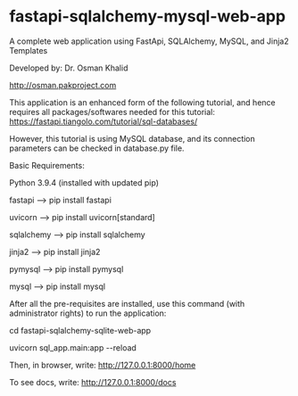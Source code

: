 # fastapi-sqlalchemy-mysql-web-app
A complete web application using FastApi, SQLAlchemy, MySQL, and Jinja2 Templates


Developed by: Dr. Osman Khalid

http://osman.pakproject.com

This application is an enhanced form of the following tutorial, and hence requires all packages/softwares needed for this tutorial: https://fastapi.tiangolo.com/tutorial/sql-databases/

However, this tutorial is using MySQL database, and its connection parameters can be checked in database.py file.

Basic Requirements:

Python 3.9.4 (installed with updated pip)

fastapi --> pip install fastapi

uvicorn --> pip install uvicorn[standard]

sqlalchemy --> pip install sqlalchemy

jinja2 --> pip install jinja2

pymysql --> pip install pymysql

mysql --> pip install mysql

After all the pre-requisites are installed, use this command (with administrator rights) to run the application:

cd fastapi-sqlalchemy-sqlite-web-app

uvicorn sql_app.main:app --reload

Then, in browser, write: http://127.0.0.1:8000/home

To see docs, write: http://127.0.0.1:8000/docs







